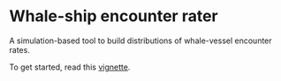 # Whale-ship encounter rater

A simulation-based tool to build distributions of whale-vessel encounter rates.  

To get started, read this [vignette](https://github.com/ericmkeen/ship-encounter-rates/blob/main/R/demo.pdf).  



